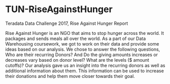 # TUN-RiseAgainstHunger
Teradata Data Challenge 2017, Rise Against Hunger Report

Rise Against Hunger is an NGO that aims to stop hunger across the world. It packages and sends meals
all over the world. As a part of our Data Warehousing coursework, we got to work on their data and provide
some ideas based on our analysis. We chose to answer the following questions, Who are their recurring
Donors? And Do the giving amounts increases or decreases vary based on donor level? What are
the levels ($ amount cutoffs)? Our analysis gave us an insight into the recurring donors as well as
additional information about them. This information can be used to increase their donations and help them
move closer towards their goal.
